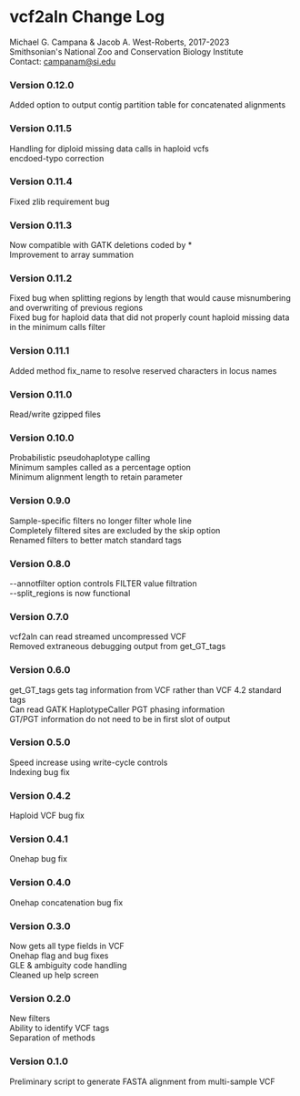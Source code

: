 # vcf2aln Change Log  
Michael G. Campana & Jacob A. West-Roberts, 2017-2023  
Smithsonian's National Zoo and Conservation Biology Institute  
Contact: campanam@si.edu  

### Version 0.12.0  
Added option to output contig partition table for concatenated alignments  

### Version 0.11.5  
Handling for diploid missing data calls in haploid vcfs  
encdoed-typo correction  

### Version 0.11.4  
Fixed zlib requirement bug  

### Version 0.11.3  
Now compatible with GATK deletions coded by *  
Improvement to array summation  

### Version 0.11.2  
Fixed bug when splitting regions by length that would cause misnumbering and overwriting of previous regions  
Fixed bug for haploid data that did not properly count haploid missing data in the minimum calls filter  

### Version 0.11.1  
Added method fix_name to resolve reserved characters in locus names  

### Version 0.11.0  
Read/write gzipped files  

### Version 0.10.0  
Probabilistic pseudohaplotype calling  
Minimum samples called as a percentage option  
Minimum alignment length to retain parameter  

### Version 0.9.0  
Sample-specific filters no longer filter whole line  
Completely filtered sites are excluded by the skip option  
Renamed filters to better match standard tags  

### Version 0.8.0  
--annotfilter option controls FILTER value filtration  
--split_regions is now functional  

### Version 0.7.0  
vcf2aln can read streamed uncompressed VCF  
Removed extraneous debugging output from get_GT_tags  

### Version 0.6.0  
get_GT_tags gets tag information from VCF rather than VCF 4.2 standard tags  
Can read GATK HaplotypeCaller PGT phasing information  
GT/PGT information do not need to be in first slot of output   

### Version 0.5.0  
Speed increase using write-cycle controls  
Indexing bug fix  

### Version 0.4.2  
Haploid VCF bug fix  

### Version 0.4.1  
Onehap bug fix  

### Version 0.4.0  
Onehap concatenation bug fix  

### Version 0.3.0  
Now gets all type fields in VCF  
Onehap flag and bug fixes  
GLE & ambiguity code handling  
Cleaned up help screen  

### Version 0.2.0  
New filters  
Ability to identify VCF tags  
Separation of methods  

### Version 0.1.0  
Preliminary script to generate FASTA alignment from multi-sample VCF  

